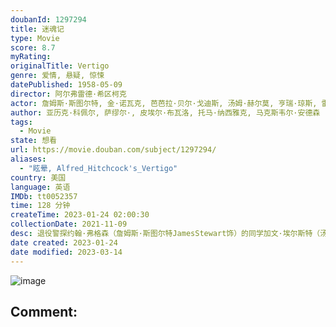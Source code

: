 ```yaml
---
doubanId: 1297294
title: 迷魂记
type: Movie
score: 8.7
myRating: 
originalTitle: Vertigo
genre: 爱情, 悬疑, 惊悚
datePublished: 1958-05-09
director: 阿尔弗雷德·希区柯克
actor: 詹姆斯·斯图尔特, 金·诺瓦克, 芭芭拉·贝尔·戈迪斯, 汤姆·赫尔莫, 亨瑞·琼斯, 雷蒙德·贝利, 埃伦·科比, 康斯坦丁肖恩, 李·帕特里克, 丹尼·鲍沙其, 保罗·布亚尔, 贝丝·弗劳尔斯, 弗莱德·格兰姆, 阿尔弗雷德·希区柯克, undefined, undefined, 杰弗里·塞尔, undefined, undefined, undefined, undefined, undefined, undefined, undefined, undefined, undefined, undefined, undefined, undefined, undefined, undefined, undefined, undefined, undefined
author: 亚历克·科佩尔, 萨缪尔·, 皮埃尔·布瓦洛, 托马·纳西雅克, 马克斯韦尔·安德森
tags:
  - Movie
state: 想看
url: https://movie.douban.com/subject/1297294/
aliases:
  - "眩晕, Alfred_Hitchcock's_Vertigo"
country: 美国
language: 英语
IMDb: tt0052357
time: 128 分钟
createTime: 2023-01-24 02:00:30
collectionDate: 2021-11-09
desc: 退役警探约翰·弗格森（詹姆斯·斯图尔特JamesStewart饰）的同学加文·埃尔斯特（汤姆·赫尔莫TomHelmore饰）是造船商。他请求约翰跟踪自己的妻子，并称妻子经常被鬼魂附身。随后...
date created: 2023-01-24
date modified: 2023-03-14
---
```


![image](p1275162115.jpg)

Comment:
---
